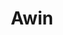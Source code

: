 ---
facebook: https://facebook.com/AwinUS
instagram: https://instagram.com/awin_us
linkedin: https://linkedin.com/company/awin-global
logohandle: awin
sort: awin
title: Awin
twitter: https://x.com/Awin_US
website: https://www.awin.com/us
---